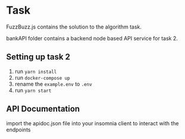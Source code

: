 
# Task

FuzzBuzz.js contains the solution to the algorithm task.

bankAPI folder contains a backend node based API service for task 2.


## Setting up task 2

1. run `yarn install`
2. run `docker-compose up`
3. rename the `example.env` to `.env`
4. run `yarn start`

## API Documentation

import the apidoc.json file into your insomnia client to interact with the endpoints
